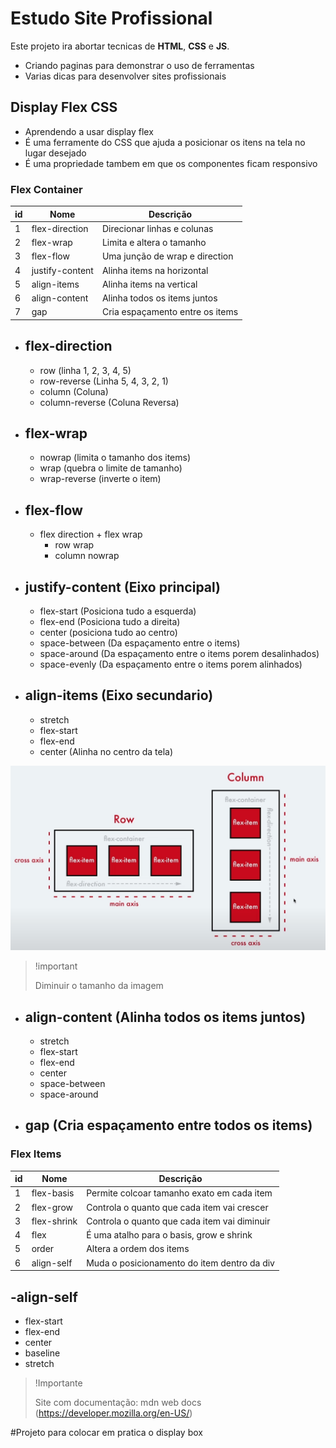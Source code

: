 # Estudo Site Profissional 

Este projeto ira abortar tecnicas de **HTML**, **CSS** e **JS**.

- Criando paginas para demonstrar o uso de ferramentas
- Varias dicas para desenvolver sites profissionais

## Display Flex CSS
- Aprendendo a usar display flex
- É uma ferramente do CSS que ajuda a posicionar os itens na tela no lugar desejado
- É uma propriedade tambem em que os componentes ficam responsivo 

### Flex Container
| id| Nome            |Descrição                      |
|---|-----------------|-------------------------------|
| 1 | flex-direction  |Direcionar linhas e colunas    |
| 2 | flex-wrap       |Limita e altera o tamanho      |
| 3 | flex-flow       |Uma junção de wrap e direction |
| 4 | justify-content |Alinha items na horizontal     |
| 5 | align-items     |Alinha items na vertical       |
| 6 | align-content   |Alinha todos os items juntos   |
| 7 | gap             |Cria espaçamento entre os items|  

- flex-direction
  -
  - row (linha 1, 2, 3, 4, 5)
  - row-reverse (Linha 5, 4, 3, 2, 1)
  - column (Coluna)
  - column-reverse (Coluna Reversa)

- flex-wrap
  -
  - nowrap (limita o tamanho dos items)
  - wrap (quebra o limite de tamanho)
  - wrap-reverse (inverte o item)

- flex-flow
  -
  - flex direction + flex wrap
    - row wrap 
    - column nowrap

- justify-content (Eixo principal)
  -
  - flex-start (Posiciona tudo a esquerda)
  - flex-end (Posiciona tudo a direita)
  - center (posiciona tudo ao centro)
  - space-between (Da espaçamento entre o items)
  - space-around (Da espaçamento entre o items porem desalinhados)
  - space-evenly (Da espaçamento entre o items porem alinhados)

- align-items (Eixo secundario)
  -
  - stretch
  - flex-start
  - flex-end 
  - center (Alinha no centro da tela)

![Imagem de Exemplo ](./IMG/Exemplo%20de%20eixos.png)

>!important
>
>Diminuir o tamanho da imagem

- align-content (Alinha todos os items juntos)
  -
  - stretch
  - flex-start
  - flex-end
  - center
  - space-between
  - space-around

- gap (Cria espaçamento entre todos os items)
  -

### Flex Items
| id| Nome        |Descrição                                   |
|---|-------------|--------------------------------------------|
| 1 | flex-basis  |Permite colcoar tamanho exato em cada item  |
| 2 | flex-grow   |Controla o quanto que cada item vai crescer |
| 3 | flex-shrink |Controla o quanto que cada item vai diminuir|
| 4 | flex        |É uma atalho para o basis, grow e shrink    |
| 5 | order       |Altera a ordem dos items                    |
| 6 | align-self  |Muda o posicionamento do item dentro da div |

-align-self
  -
  - flex-start
  - flex-end
  - center
  - baseline
  - stretch

>!Importante
>
> Site com documentação: mdn web docs (https://developer.mozilla.org/en-US/)

#Projeto para colocar em pratica o display box
